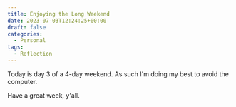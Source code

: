 ```yaml
---
title: Enjoying the Long Weekend
date: 2023-07-03T12:24:25+00:00
draft: false
categories:
  - Personal
tags:
  - Reflection
---
```


Today is day 3 of a 4-day weekend. As such I'm doing my best to avoid the computer.

Have a great week, y'all.